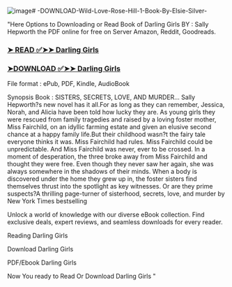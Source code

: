 ![image](https://github.com/user-attachments/assets/e937b2ca-b62c-484d-89b4-0614b0cd641b)# -DOWNLOAD-Wild-Love-Rose-Hill-1-Book-By-Elsie-Silver-

"Here Options to Downloading or Read Book of Darling Girls BY : Sally Hepworth the PDF online for free on Server Amazon, Reddit, Goodreads.

### [➤ READ ✅➤➤ Darling Girls](https://en.ebooksteach.xyz/?book=127280429-darling-girls)
### [➤DOWNLOAD ✅➤➤ Darling Girls](https://en.ebooksteach.xyz/?book=127280429-darling-girls)

File format : ePub, PDF, Kindle, AudioBook

Synopsis Book : SISTERS, SECRETS, LOVE, AND MURDER... Sally Hepworth?s new novel has it all.For as long as they can remember, Jessica, Norah, and Alicia have been told how lucky they are. As young girls they were rescued from family tragedies and raised by a loving foster mother, Miss Fairchild, on an idyllic farming estate and given an elusive second chance at a happy family life.But their childhood wasn?t the fairy tale everyone thinks it was. Miss Fairchild had rules. Miss Fairchild could be unpredictable. And Miss Fairchild was never, ever to be crossed. In a moment of desperation, the three broke away from Miss Fairchild and thought they were free. Even though they never saw her again, she was always somewhere in the shadows of their minds. When a body is discovered under the home they grew up in, the foster sisters find themselves thrust into the spotlight as key witnesses. Or are they prime suspects?A thrilling page-turner of sisterhood, secrets, love, and murder by New York Times bestselling 

Unlock a world of knowledge with our diverse eBook collection. Find exclusive deals, expert reviews, and seamless downloads for every reader.

Reading Darling Girls

Download Darling Girls

PDF/Ebook Darling Girls

Now You ready to Read Or Download Darling Girls
"
